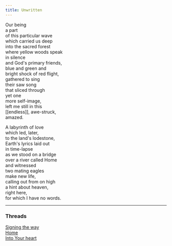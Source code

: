 ```yaml
---
title: Unwritten
---
```


Our being  
a part  
of this particular wave  
which carried us deep  
into the sacred forest  
where yellow woods speak  
in silence  
and God's primary friends,  
blue and green and  
bright shock of red flight,  
gathered to sing  
their saw song  
that sliced through  
yet one  
more self-image,  
left me still in this  
[[endless]], awe-struck,  
amazed.  
  
A labyrinth of love  
which led, later,  
to the land's lodestone,  
Earth's lyrics laid out  
in time-lapse  
as we stood on a bridge  
over a river called Home  
and witnessed  
two mating eagles  
make new life,  
calling out from on high  
a hint about heaven,  
right here,  
for which I have no words.  
  
---  

### Threads  

[Signing the way](https://thebluebook.co.za/canto-i/bedien.html)    
[Home](https://living.thebluebook.co.za/responsibility/returned.html)  
[Into Your heart](https://dyeing.thebluebook.co.za/?stackedPages=%2Fsecret)

